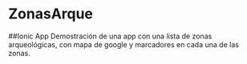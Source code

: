 # ZonasArque
##Ionic App
Demostración de una app con una lista de zonas arqueológicas, con mapa de google y marcadores en cada una de las zonas.
